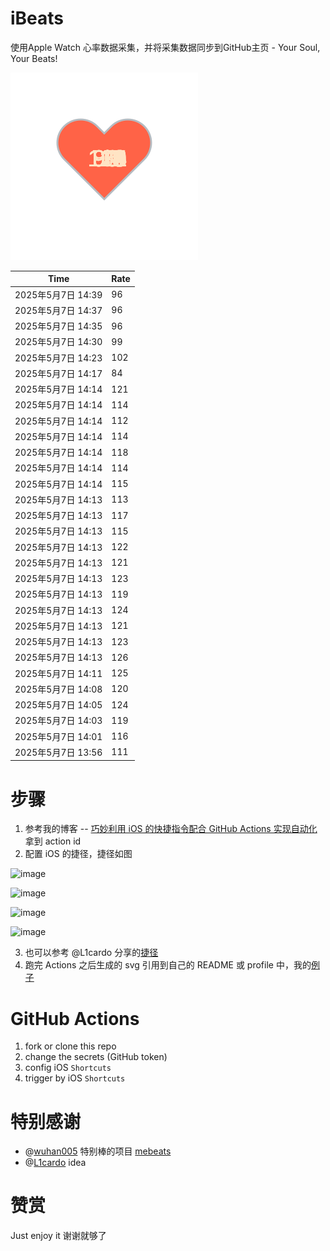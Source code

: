 # iBeats
使用Apple Watch 心率数据采集，并将采集数据同步到GitHub主页 - Your Soul, Your Beats!

![](./files/heart.svg)

<!--START_SECTION:my_heart_rate-->
| Time | Rate | 
 | ---- | ---- | 
| 2025年5月7日 14:39 | 96 |
| 2025年5月7日 14:37 | 96 |
| 2025年5月7日 14:35 | 96 |
| 2025年5月7日 14:30 | 99 |
| 2025年5月7日 14:23 | 102 |
| 2025年5月7日 14:17 | 84 |
| 2025年5月7日 14:14 | 121 |
| 2025年5月7日 14:14 | 114 |
| 2025年5月7日 14:14 | 112 |
| 2025年5月7日 14:14 | 114 |
| 2025年5月7日 14:14 | 118 |
| 2025年5月7日 14:14 | 114 |
| 2025年5月7日 14:14 | 115 |
| 2025年5月7日 14:13 | 113 |
| 2025年5月7日 14:13 | 117 |
| 2025年5月7日 14:13 | 115 |
| 2025年5月7日 14:13 | 122 |
| 2025年5月7日 14:13 | 121 |
| 2025年5月7日 14:13 | 123 |
| 2025年5月7日 14:13 | 119 |
| 2025年5月7日 14:13 | 124 |
| 2025年5月7日 14:13 | 121 |
| 2025年5月7日 14:13 | 123 |
| 2025年5月7日 14:13 | 126 |
| 2025年5月7日 14:11 | 125 |
| 2025年5月7日 14:08 | 120 |
| 2025年5月7日 14:05 | 124 |
| 2025年5月7日 14:03 | 119 |
| 2025年5月7日 14:01 | 116 |
| 2025年5月7日 13:56 | 111 |

<!--END_SECTION:my_heart_rate-->

# 步骤
1. 参考我的博客 -- [巧妙利用 iOS 的快捷指令配合 GitHub Actions 实现自动化](https://github.com/yihong0618/gitblog/issues/198) 拿到 action id
2. 配置 iOS 的捷径，捷径如图

![image](https://user-images.githubusercontent.com/15976103/122154218-0db0b480-ce97-11eb-93bb-5aec07c558dc.png)

![image](https://user-images.githubusercontent.com/15976103/122154236-186b4980-ce97-11eb-8e4b-70551a0391ae.png)

![image](https://user-images.githubusercontent.com/15976103/122154268-2d47dd00-ce97-11eb-902e-3acf292265a9.png)

![image](https://user-images.githubusercontent.com/15976103/122174055-fa144680-ceb4-11eb-9be2-3eb83cd516f7.png)

3. 也可以参考 @L1cardo 分享的[捷径](https://www.icloud.com/shortcuts/6ab6047b459c41ad822ad6b94b1c03d4)
4. 跑完 Actions 之后生成的 svg 引用到自己的 README 或 profile 中，我的[例子](https://github.com/yihong0618) 

# GitHub Actions

1. fork or clone this repo
2. change the secrets (GitHub token)
3. config iOS `Shortcuts` 
4. trigger by iOS `Shortcuts`

# 特别感谢
- @[wuhan005](https://github.com/wuhan005) 特别棒的项目 [mebeats](https://github.com/wuhan005/mebeats)
- @[L1cardo](https://github.com/L1cardo) idea

# 赞赏
Just enjoy it
谢谢就够了
